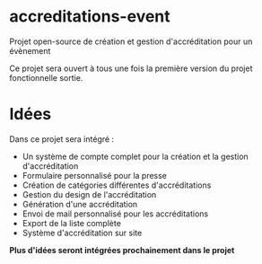 # accreditations-event
Projet open-source de création et gestion d'accréditation pour un évènement

Ce projet sera ouvert à tous une fois la première version du projet fonctionnelle sortie.

# Idées
Dans ce projet sera intégré :
- Un système de compte complet pour la création et la gestion d'accréditation
- Formulaire personnalisé pour la presse
- Création de catégories différentes d'accréditations
- Gestion du design de l'accréditation
- Génération d'une accréditation
- Envoi de mail personnalisé pour les accréditations
- Export de la liste complète
- Système d'accréditation sur site

**Plus d'idées seront intégrées prochainement dans le projet**

